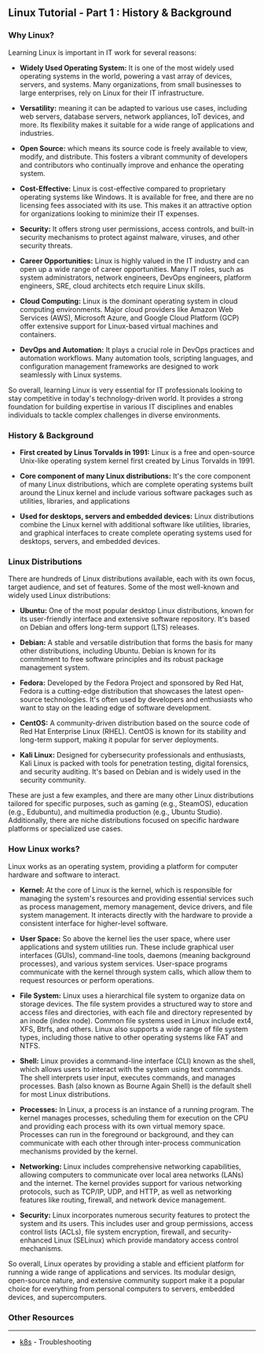 ## Linux Tutorial - Part 1 : History & Background

### Why Linux?

Learning Linux is important in IT work for several reasons:
+ **Widely Used Operating System:** It is one of the most widely used operating systems in the world, powering a vast array of devices, servers, and systems. Many organizations, from small businesses to large enterprises, rely on Linux for their IT infrastructure.
 
+ **Versatility:** meaning it can be adapted to various use cases, including web servers, database servers, network appliances, IoT devices, and more. Its flexibility makes it suitable for a wide range of applications and industries.

+ **Open Source:** which means its source code is freely available to view, modify, and distribute. This fosters a vibrant community of developers and contributors who continually improve and enhance the operating system.
 
+ **Cost-Effective:** Linux is cost-effective compared to proprietary operating systems like Windows. It is available for free, and there are no licensing fees associated with its use. This makes it an attractive option for organizations looking to minimize their IT expenses.
 
+ **Security:** It offers strong user permissions, access controls, and built-in security mechanisms to protect against malware, viruses, and other security threats.
 
+ **Career Opportunities:** Linux is highly valued in the IT industry and can open up a wide range of career opportunities. Many IT roles, such as system administrators, network engineers, DevOps engineers, platform engineers, SRE, cloud architects etch require Linux skills.

+ **Cloud Computing:** Linux is the dominant operating system in cloud computing environments. Major cloud providers like Amazon Web Services (AWS), Microsoft Azure, and Google Cloud Platform (GCP) offer extensive support for Linux-based virtual machines and containers.
 
+ **DevOps and Automation:** It plays a crucial role in DevOps practices and automation workflows. Many automation tools, scripting languages, and configuration management frameworks are designed to work seamlessly with Linux systems.

So overall, learning Linux is very essential for IT professionals looking to stay competitive in today's technology-driven world. It provides a strong foundation for building expertise in various IT disciplines and enables individuals to tackle complex challenges in diverse environments.

### History & Background

+ **First created by Linus Torvalds in 1991:**
Linux is a free and open-source Unix-like operating system kernel first created by Linus Torvalds in 1991. 

+ **Core component of many Linux distributions:**
It's the core component of many Linux distributions, which are complete operating systems built around the Linux kernel and include various software packages such as utilities, libraries, and applications

+ **Used for desktops, servers and embedded devices:** Linux distributions combine the Linux kernel with additional software like utilities, libraries, and graphical interfaces to create complete operating systems used for desktops, servers, and embedded devices.

### Linux Distributions
There are hundreds of Linux distributions available, each with its own focus, target audience, and set of features. Some of the most well-known and widely used Linux distributions:

+ **Ubuntu:** One of the most popular desktop Linux distributions, known for its user-friendly interface and extensive software repository. It's based on Debian and offers long-term support (LTS) releases.

+ **Debian:** A stable and versatile distribution that forms the basis for many other distributions, including Ubuntu. Debian is known for its commitment to free software principles and its robust package management system.

+ **Fedora:** Developed by the Fedora Project and sponsored by Red Hat, Fedora is a cutting-edge distribution that showcases the latest open-source technologies. It's often used by developers and enthusiasts who want to stay on the leading edge of software development.

+ **CentOS:** A community-driven distribution based on the source code of Red Hat Enterprise Linux (RHEL). CentOS is known for its stability and long-term support, making it popular for server deployments.

+ **Kali Linux:** Designed for cybersecurity professionals and enthusiasts, Kali Linux is packed with tools for penetration testing, digital forensics, and security auditing. It's based on Debian and is widely used in the security community.

These are just a few examples, and there are many other Linux distributions tailored for specific purposes, such as gaming (e.g., SteamOS), education (e.g., Edubuntu), and multimedia production (e.g., Ubuntu Studio). Additionally, there are niche distributions focused on specific hardware platforms or specialized use cases.

### How Linux works?

Linux works as an operating system, providing a platform for computer hardware and software to interact.

+ **Kernel:** At the core of Linux is the kernel, which is responsible for managing the system's resources and providing essential services such as process management, memory management, device drivers, and file system management. It interacts directly with the hardware to provide a consistent interface for higher-level software.

+ **User Space:** So above the kernel lies the user space, where user applications and system utilities run. These include graphical user interfaces (GUIs), command-line tools, daemons (meaning background processes), and various system services. User-space programs communicate with the kernel through system calls, which allow them to request resources or perform operations.

+ **File System:** Linux uses a hierarchical file system to organize data on storage devices. The file system provides a structured way to store and access files and directories, with each file and directory represented by an inode (index node). Common file systems used in Linux include ext4, XFS, Btrfs, and others. Linux also supports a wide range of file system types, including those native to other operating systems like FAT and NTFS.

+ **Shell:** Linux provides a command-line interface (CLI) known as the shell, which allows users to interact with the system using text commands. The shell interprets user input, executes commands, and manages processes. Bash (also known as Bourne Again Shell) is the default shell for most Linux distributions.

+ **Processes:** In Linux, a process is an instance of a running program. The kernel manages processes, scheduling them for execution on the CPU and providing each process with its own virtual memory space. Processes can run in the foreground or background, and they can communicate with each other through inter-process communication mechanisms provided by the kernel.

+ **Networking:** Linux includes comprehensive networking capabilities, allowing computers to communicate over local area networks (LANs) and the internet. The kernel provides support for various networking protocols, such as TCP/IP, UDP, and HTTP, as well as networking features like routing, firewall, and network device management.

+ **Security:** Linux incorporates numerous security features to protect the system and its users. This includes user and group permissions, access control lists (ACLs), file system encryption, firewall, and security-enhanced Linux (SELinux) which provide mandatory access control mechanisms.

So overall, Linux operates by providing a stable and efficient platform for running a wide range of applications and services. Its modular design, open-source nature, and extensive community support make it a popular choice for everything from personal computers to servers, embedded devices, and supercomputers.

### Other Resources
---
+ [k8s](https://github.com/itandautomation/itandautomation/tree/main/k8s) - Troubleshooting
